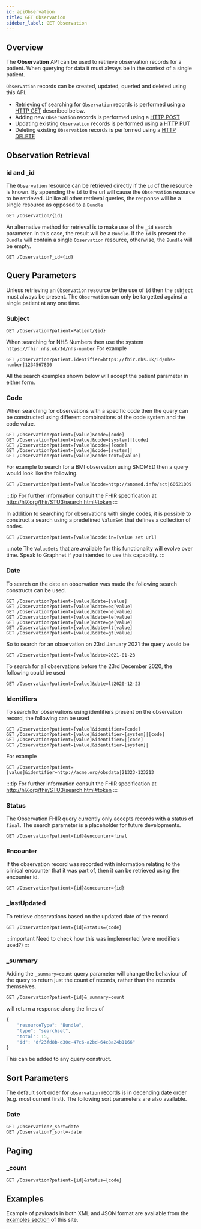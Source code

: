 ```yaml
---
id: apiObservation
title: GET Observation
sidebar_label: GET Observation
---
```


## Overview

The **Observation** API can be used to retrieve observation records for a patient. When querying for data it must always be in the context of a single patient.

`Observation` records can be created, updated, queried and deleted using this API.

- Retrieving of searching for `Observation` records is performed using a [HTTP GET](4) described below.
- Adding new `Observation` records is performed using a [HTTP POST](apiObservationPOST)
- Updating existing `Observation` records is performed using a [HTTP PUT](apiObservationPUT)
- Deleting existing `Observation` records is performed using a [HTTP DELETE](apiObservationDELETE)

## Observation Retrieval

### id and \_id

The `Observation` resource can be retrieved directly if the `id` of the resource is known. By appending the `id` to the url will cause the `Observation` resource to be retrieved. Unlike all other retrieval queries, the response will be a single resource as opposed to a `Bundle`

```http
GET /Observation/{id}
```

An alternative method for retrieval is to make use of the `_id` search parameter. In this case, the result will be a `Bundle`. If the `id` is present the `Bundle` will contain a single `Observation` resource, otherwise, the `Bundle` will be empty.

```http
GET /Observation?_id={id}
```

## Query Parameters

Unless retrieving an `Observation` resource by the use of `id` then the `subject` must always be present. The `Observation` can only be targetted against a single patient at any one time.

### Subject

```http
GET /Observation?patient=Patient/{id}
```

When searching for NHS Numbers then use the system `https://fhir.nhs.uk/Id/nhs-number`
For example

```http
GET /Observation?patient.identifier=https://fhir.nhs.uk/Id/nhs-number|1234567890
```

All the search examples shown below will accept the patient parameter in either form.

### Code

When searching for observations with a specific code then the query can be constructed using different combinations of the code system and the code value.

```http
GET /Observation?patient=[value]&code=[code]
GET /Observation?patient=[value]&code=[system]|[code]
GET /Observation?patient=[value]&code=|[code]
GET /Observation?patient=[value]&code=[system]|
GET /Observation?patient=[value]&code:text=[value]
```

For example to search for a BMI observation using SNOMED then a query would look like the following.

```http
GET /Observation?patient=[value]&code=http://snomed.info/sct|60621009
```

:::tip
For further information consult the FHIR specification at http://hl7.org/fhir/STU3/search.html#token
:::

In addition to searching for observations with single codes, it is possible to construct a search using a predefined `ValueSet` that defines a collection of codes.

```http
GET /Observation?patient=[value]&code:in=[value set url]
```

:::note
The `ValueSets` that are available for this functionality will evolve over time. Speak to Graphnet if you intended to use this capability.
:::

### Date

To search on the date an observation was made the following search constructs can be used.

```http
GET /Observation?patient=[value]&date=[value]
GET /Observation?patient=[value]&date=eq[value]
GET /Observation?patient=[value]&date=ne[value]
GET /Observation?patient=[value]&date=le[value]
GET /Observation?patient=[value]&date=ge[value]
GET /Observation?patient=[value]&date=lt[value]
GET /Observation?patient=[value]&date=gt[value]
```

So to search for an observation on 23rd January 2021 the query would be

```http
GET /Observation?patient=[value]&date=2021-01-23
```

To search for all observations before the 23rd December 2020, the following could be used

```http
GET /Observation?patient=[value]&date=lt2020-12-23
```

### Identifiers

To search for observations using identifiers present on the observation record, the following can be used

```http
GET /Observation?patient=[value]&identifier=[code]
GET /Observation?patient=[value]&identifier=[system]|[code]
GET /Observation?patient=[value]&identifier=|[code]
GET /Observation?patient=[value]&identifier=[system]|

```

For example

```http
GET /Observation?patient=[value]&identifier=http://acme.org/obsdata|21323-123213
```

:::tip
For further information consult the FHIR specification at http://hl7.org/fhir/STU3/search.html#token
:::

### Status

The Observation FHIR query currently only accepts records with a status of `final`. The search parameter is a placeholder for future developments.

```http
GET /Observation?patient={id}&encounter=final
```

### Encounter

If the observation record was recorded with information relating to the clinical encounter that it was part of, then it can be retrieved using the encounter id.

```http
GET /Observation?patient={id}&encounter={id}
```

### \_lastUpdated

To retrieve observations based on the updated date of the record

```http
GET /Observation?patient={id}&status={code}
```

:::important
Need to check how this was implemented (were modifiers used?)
:::

### \_summary

Adding the `_summary=count` query parameter will change the behaviour of the query to return just the count of records, rather than the records themselves.

```http
GET /Observation?patient={id}&_summary=count
```

will return a response along the lines of

```javascript
{
    "resourceType": "Bundle",
    "type": "searchset",
    "total": 15,
    "id": "df23fd8b-d30c-47c6-a2bd-64c8a24b1166"
}
```

This can be added to any query construct.

## Sort Parameters

The default sort order for `observation` records is in decending date order (e.g. most current first).
The following sort parameters are also available.

### Date

```http
GET /Observation?_sort=date
GET /Observation?_sort=-date
```

## Paging

### \_count

```http
GET /Observation?patient={id}&status={code}
```

## Examples

Example of payloads in both XML and JSON format are available from the [examples section](../examples/exampleOverview) of this site.
